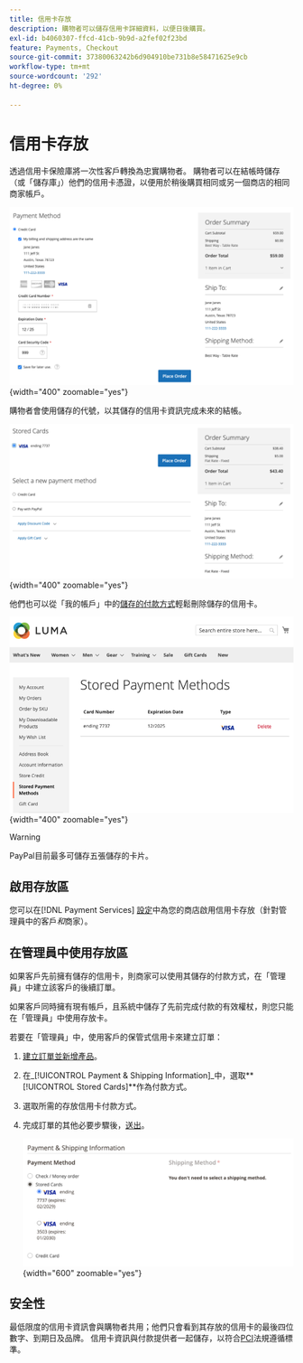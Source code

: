 ```yaml
---
title: 信用卡存放
description: 購物者可以儲存信用卡詳細資料，以便日後購買。
exl-id: b4060307-ffcd-41cb-9b9d-a2fef02f23bd
feature: Payments, Checkout
source-git-commit: 37380063242b6d904910be731b8e58471625e9cb
workflow-type: tm+mt
source-wordcount: '292'
ht-degree: 0%

---
```


# 信用卡存放

透過信用卡保險庫將一次性客戶轉換為忠實購物者。 購物者可以在結帳時儲存（或「儲存庫」）他們的信用卡憑證，以便用於稍後購買相同或另一個商店的相同商家帳戶。

![儲存信用卡以供稍後使用](assets/save-card-for-later.png){width="400" zoomable="yes"}

購物者會使用儲存的代號，以其儲存的信用卡資訊完成未來的結帳。

![使用已儲存的認證進行未來的購買](assets/use-stored-card.png){width="400" zoomable="yes"}

他們也可以從「我的帳戶」中的[儲存的付款方式](https://experienceleague.adobe.com/en/docs/commerce-admin/stores-sales/payments/stored-payment-methods)輕鬆刪除儲存的信用卡。

![儲存的付款方式在我的帳戶中](assets/stored-payment-methods.png){width="400" zoomable="yes"}

>[!WARNING]
>
>PayPal目前最多可儲存五張儲存的卡片。

## 啟用存放區

您可以在[!DNL Payment Services] [設定](settings.md#card-vaulting)中為您的商店啟用信用卡存放（針對管理員中的客戶&#x200B;_和_&#x200B;商家）。

## 在管理員中使用存放區

如果客戶先前擁有儲存的信用卡，則商家可以使用其儲存的付款方式，在「管理員」中建立該客戶的後續訂單。

如果客戶同時擁有現有帳戶，且系統中儲存了先前完成付款的有效權杖，則您只能在「管理員」中使用存放卡。

若要在「管理員」中，使用客戶的保管式信用卡來建立訂單：

1. [建立訂單並新增產品](https://experienceleague.adobe.com/docs/commerce-admin/stores-sales/point-of-purchase/assist/customer-account-create-order.html)。
1. 在&#x200B;_[!UICONTROL Payment & Shipping Information]_中，選取&#x200B;**[!UICONTROL Stored Cards]**作為付款方式。
1. 選取所需的存放信用卡付款方式。
1. 完成訂單的其他必要步驟後，[送出](https://experienceleague.adobe.com/docs/commerce-admin/stores-sales/point-of-purchase/assist/customer-account-create-order.html?lang=en#step-3%3A-submit-the-order)。

   ![在管理員中使用客戶的保管信用卡](assets/admin-vaultedcard.png){width="600" zoomable="yes"}

## 安全性

最低限度的信用卡資訊會與購物者共用；他們只會看到其存放的信用卡的最後四位數字、到期日及品牌。 信用卡資訊與付款提供者一起儲存，以符合[PCI](security.md#PCI-compliance)法規遵循標準。
